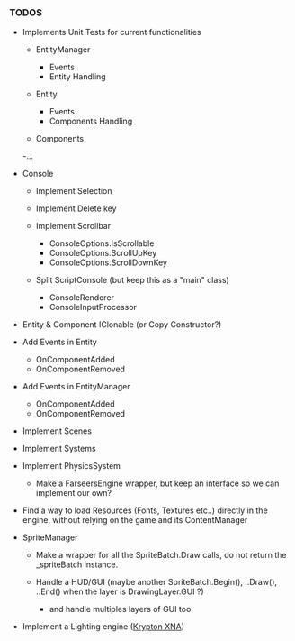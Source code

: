 ### TODOS

- Implements Unit Tests for current functionalities
	- EntityManager
		- Events
		- Entity Handling
	
	- Entity
		- Events
		- Components Handling
		
	- Components
	
	-...
		
- Console
	- Implement Selection
	
	- Implement Delete key
	
	- Implement Scrollbar
		- ConsoleOptions.IsScrollable
		- ConsoleOptions.ScrollUpKey
		- ConsoleOptions.ScrollDownKey
		
	- Split ScriptConsole (but keep this as a "main" class)
		- ConsoleRenderer
		- ConsoleInputProcessor  	
		
- Entity & Component IClonable (or Copy Constructor?)

- Add Events in Entity
	- OnComponentAdded
	- OnComponentRemoved

- Add Events in EntityManager
	- OnComponentAdded
	- OnComponentRemoved	
	
- Implement Scenes

- Implement Systems

- Implement PhysicsSystem
	- Make a FarseersEngine wrapper, but keep an interface so we can implement our own?

- Find a way to load Resources (Fonts, Textures etc..) directly in the engine, without relying on the game and its ContentManager

- SpriteManager
	- Make a wrapper for all the SpriteBatch.Draw calls, do not return the _spriteBatch instance.
	
	- Handle a HUD/GUI (maybe another SpriteBatch.Begin(), ..Draw(), ..End() when the layer is DrawingLayer.GUI ?)
	
		-  and handle multiples layers of GUI too

-  Implement a Lighting engine ([Krypton XNA](https://krypton.codeplex.com/))
